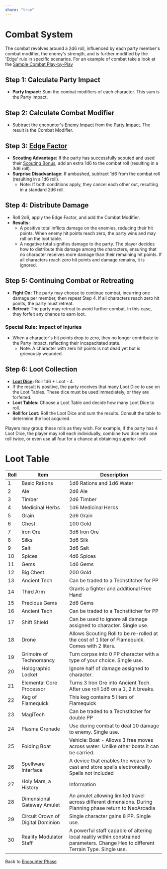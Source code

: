 ```yaml
---
share: "true"
---
```


# Combat System

The combat revolves around a 2d6 roll, influenced by each party member's combat modifier, the enemy's strength, and is further modified by the 'Edge' rule in specific scenarios. For an example of combat take a look at the [Sample Combat Play-by-Play](./Sample%20Combat%20Play-by-Play.md)

## **Step 1: Calculate Party Impact**

- **Party Impact:** Sum the combat modifiers of each character. This sum is the Party Impact.

## **Step 2: Calculate Combat Modifier**

- Subtract the encounter's [Enemy Impact](./Enemy%20Impact.html) from the [Party Impact](./Party%20Impact.html). The result is the Combat Modifier.

## **Step 3: [Edge Factor](./Edge%20Factor.html)**

- **Scouting Advantage:** If the party has successfully scouted and used their [Scouting Bonus](./Scouting%20Bonus.html), add an extra 1d6 to the combat roll (resulting in a 3d6 roll).
- **Surprise Disadvantage:** If ambushed, subtract 1d6 from the combat roll (resulting in a 1d6 roll).
   - Note: If both conditions apply, they cancel each other out, resulting in a standard 2d6 roll.

## Step 4: Distribute Damage

- Roll 2d6, apply the Edge Factor, and add the Combat Modifier.
- **Results:** 
   - A positive total inflicts damage on the enemies, reducing their hit points. When enemy hit points reach zero, the party wins and may roll on the loot table.
   - A negative total signifies damage to the party. The player decides how to distribute this damage among the characters, ensuring that no character receives more damage than their remaining hit points. If all characters reach zero hit points and damage remains, it is ignored.

## **Step 5: Continuing Combat or Retreating**

- **Fight On:** The party may choose to continue combat, incurring one damage per member, then repeat Step 4. If all characters reach zero hit points, the party must retreat.
- **Retreat:** The party may retreat to avoid further combat. In this case, they forfeit any chance to earn loot.

### Special Rule: Impact of Injuries

- When a character's hit points drop to zero, they no longer contribute to the Party Impact, reflecting their incapacitated state.
   - Note: A character with zero hit points is not dead yet but is grievously wounded.

## Step 6: Loot Collection

- **[Loot Dice](./Loot%20Dice.html):** Roll 1d6 + Loot - 4.
- If the result is positive, the party receives that many Loot Dice to use on the Loot Tables. These dice must be used immediately, or they are forfeited.
- **Loot Tables:** Choose a Loot Table and decide how many Loot Dice to roll.
- **Roll for Loot:** Roll the Loot Dice and sum the results. Consult the table to determine the loot acquired.

Players may group these rolls as they wish. For example, if the party has 4 Loot Dice, the player may roll each individually, combine two dice into one roll twice, or even use all four for a chance at obtaining superior loot!

# Loot Table

| Roll | Item | Description |
| ---- | ---- | ---- |
| 1 | Basic Rations | 1d6 Rations and 1d6 Water |
| 2 | Ale | 2d6 Ale |
| 3 | Timber | 2d6 Timber |
| 4 | Medicinal Herbs | 1d6 Medicinal Herbs |
| 5 | Grain | 2d6 Grain |
| 6 | Chest | 100 Gold |
| 7 | Iron Ore | 3d6 Iron Ore |
| 8 | Silks |  3d6 Silk |
| 9 | Salt | 3d6 Salt |
| 10 | Spices | 4d6 Spices |
| 11 | Gems | 1d6 Gems |
| 12 | Big Chest | 200 Gold |
| 13 | Ancient Tech | Can be traded to a Techstitcher for PP |
| 14 | Third Arm | Grants a fighter and additional Free Hand |
| 15 | Precious Gems | 2d6 Gems |
| 16 | Ancient Tech | Can be traded to a Techstitcher for PP |
| 17 | Shift Shield | Can be used to ignore all damage assigned to character. Single use. |
| 18 | Drone | Allows Scouting Roll to be re-rolled at the cost of 1 liter of Flamequick. Comes with 2 liters. |
| 19 | Grimoire of Technomancy | Turn corpse into 0 PP character with a type of your choice. Single use. |
| 20 | Holographic Locket | Ignore half of damage assigned to character. |
| 21 | Elemental Core Processor | Turns 3 Iron Ore into Ancient Tech. After use roll 1d6 on a 1, 2 it breaks. |
| 22 | Keg of Flamequick | This keg contains 5 liters of Flamequick  |
| 23 | MagiTech | Can be traded to a Techstitcher for double PP |
| 24 | Plasma Grenade | Use during combat to deal 10 damage to enemy. Single use. |
| 25 | Folding Boat | Vehicle: Boat - Allows 3 free moves across water. Unlike other boats it can be carried. |
| 26 | Spellware Interface | A device that enables the wearer to cast and store spells electronically. Spells not included |
| 27 | Holy Mars, a History |  Information |
| 28 | Dimensional Gateway Amulet | An amulet allowing limited travel across different dimensions. During Planning phase return to NeoArcadia  |
| 29 | Circuit Crown of Digital Dominion | Single character gains 8 PP. Single use. |
| 30 | Reality Modulator Staff | A powerful staff capable of altering local reality within constrained parameters. Change Hex to different Terrain Type. Single use. |

Back to [Encounter Phase](./Encounter%20Phase.html)